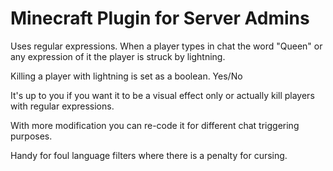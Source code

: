 # Minecraft Plugin for Server Admins

Uses regular expressions. When a player types in chat the word "Queen" or any expression of it the player is struck by lightning.

Killing a player with lightning is set as a boolean. Yes/No

It's up to you if you want it to be a visual effect only or actually kill players with regular expressions.

With more modification you can re-code it for different chat triggering purposes.

Handy for foul language filters where there is a penalty for cursing.

